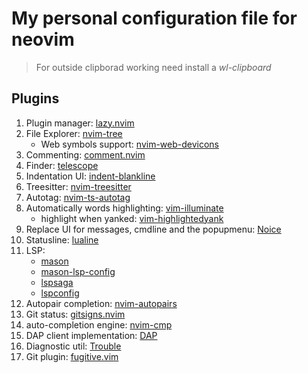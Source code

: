 # My personal configuration file for neovim

> For outside clipborad working need install a *wl-clipboard*

## Plugins
1. Plugin manager: [lazy.nvim](https://github.com/folke/lazy.nvim)
2. File Explorer: [nvim-tree](https://github.com/nvim-tree/nvim-tree.lua)
    - Web symbols support: [nvim-web-devicons](https://github.com/nvim-tree/nvim-web-devicons)
3. Commenting: [comment.nvim](https://github.com/numToStr/Comment.nvim)
4. Finder: [telescope](https://github.com/nvim-telescope/telescope.nvim)
5. Indentation UI: [indent-blankline](https://github.com/lukas-reineke/indent-blankline.nvim)
6. Treesitter: [nvim-treesitter](https://github.com/nvim-treesitter/nvim-treesitter)
7. Autotag: [nvim-ts-autotag](https://github.com/windwp/nvim-ts-autotag)
8. Automatically words highlighting: [vim-illuminate](https://github.com/RRethy/vim-illuminate)
    - highlight when yanked: [vim-highlightedyank](https://github.com/machakann/vim-highlightedyank)
9. Replace UI for messages, cmdline and the popupmenu: [Noice](https://github.com/folke/noice.nvim)
10. Statusline: [lualine](https://github.com/nvim-lualine/lualine.nvim)
11. LSP:
    - [mason](https://github.com/williamboman/mason.nvim)
    - [mason-lsp-config](https://github.com/williamboman/mason-lspconfig.nvim?tab=readme-ov-file)
    - [lspsaga](https://github.com/nvimdev/lspsaga.nvim)
    - [lspconfig](https://github.com/neovim/nvim-lspconfig)
12. Autopair completion: [nvim-autopairs](https://github.com/windwp/nvim-autopairs)
13. Git status: [gitsigns.nvim](https://github.com/lewis6991/gitsigns.nvim)
14. auto-completion engine: [nvim-cmp](https://github.com/hrsh7th/nvim-cmp)
15. DAP client implementation: [DAP](https://github.com/mfussenegger/nvim-dap)
16. Diagnostic util: [Trouble](https://github.com/folke/trouble.nvim)
17. Git plugin: [fugitive.vim](https://github.com/tpope/vim-fugitive)
